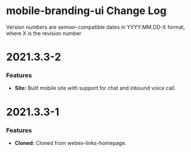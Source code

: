 # mobile-branding-ui Change Log

Version numbers are semver-compatible dates in YYYY.MM.DD-X format,
where X is the revision number

# 2021.3.3-2

### Features
* **Site:** Built mobile site with support for chat and inbound voice call.


# 2021.3.3-1

### Features
* **Cloned:** Cloned from webex-links-homepage.
